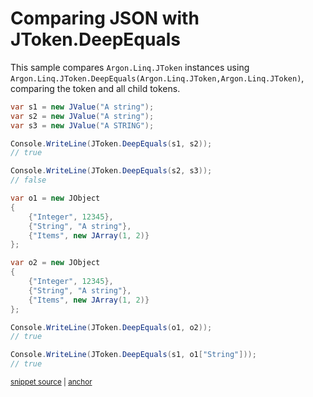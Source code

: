 # Comparing JSON with JToken.DeepEquals

This sample compares `Argon.Linq.JToken` instances using `Argon.Linq.JToken.DeepEquals(Argon.Linq.JToken,Argon.Linq.JToken)`, comparing the token and all child tokens.

<!-- snippet: DeepEquals -->
<a id='snippet-deepequals'></a>
```cs
var s1 = new JValue("A string");
var s2 = new JValue("A string");
var s3 = new JValue("A STRING");

Console.WriteLine(JToken.DeepEquals(s1, s2));
// true

Console.WriteLine(JToken.DeepEquals(s2, s3));
// false

var o1 = new JObject
{
    {"Integer", 12345},
    {"String", "A string"},
    {"Items", new JArray(1, 2)}
};

var o2 = new JObject
{
    {"Integer", 12345},
    {"String", "A string"},
    {"Items", new JArray(1, 2)}
};

Console.WriteLine(JToken.DeepEquals(o1, o2));
// true

Console.WriteLine(JToken.DeepEquals(s1, o1["String"]));
// true
```
<sup><a href='/src/Tests/Documentation/Samples/Linq/DeepEquals.cs#L10-L42' title='Snippet source file'>snippet source</a> | <a href='#snippet-deepequals' title='Start of snippet'>anchor</a></sup>
<!-- endSnippet -->
